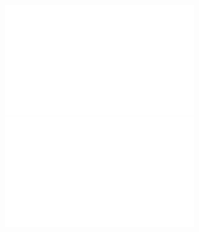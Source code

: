 ![](https://github.com/debinnn/github-stats/blob/main/generated/overview.svg)
![](https://github.com/debinnn/github-stats/blob/master/generated/languages.svg)
